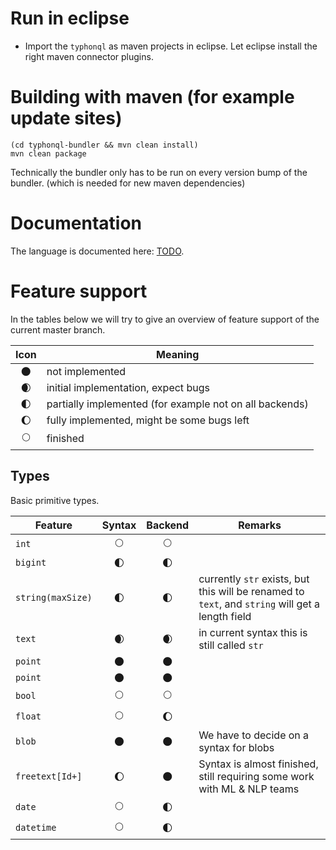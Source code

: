 # Run in eclipse
- Import the `typhonql` as maven projects in eclipse. Let eclipse install the right maven connector plugins.

# Building with maven (for example update sites)

```
(cd typhonql-bundler && mvn clean install)
mvn clean package
```

Technically the bundler only has to be run on every version bump of the bundler. (which is needed for new maven dependencies)

# Documentation

The language is documented here: [TODO](link).

# Feature support

In the tables below we will try to give an overview of feature support of the current master branch.

| Icon | Meaning |
|:---:|--|
|:new_moon: | not implemented |
|:waxing_crescent_moon: | initial implementation, expect bugs |
|:first_quarter_moon: | partially implemented (for example not on all backends) |
|:waxing_gibbous_moon: | fully implemented, might be some bugs left |
|:full_moon: | finished |

## Types

Basic primitive types.

| Feature | Syntax | Backend | Remarks |
|----|:---:|:---:|---|
| `int` | :full_moon: | :full_moon: | |
| `bigint` | :first_quarter_moon: | :first_quarter_moon: | |
| `string(maxSize)` | :first_quarter_moon: | :first_quarter_moon: | currently `str` exists, but this will be renamed to `text`, and `string` will get a length field |
| `text` | :waxing_crescent_moon: | :waxing_crescent_moon: | in current syntax this is still called `str` |
| `point` | :new_moon: | :new_moon: | |
| `point` | :new_moon: | :new_moon: | |
| `bool` | :full_moon: | :full_moon: | |
| `float` | :full_moon: | :waxing_gibbous_moon: | |
| `blob` | :new_moon: | :new_moon: | We have to decide on a syntax for blobs |
| `freetext[Id+]` | :waxing_gibbous_moon: | :new_moon: | Syntax is almost finished, still requiring some work with ML & NLP teams |
| `date` | :full_moon: | :first_quarter_moon: | |
| `datetime` | :full_moon: | :first_quarter_moon: | |
